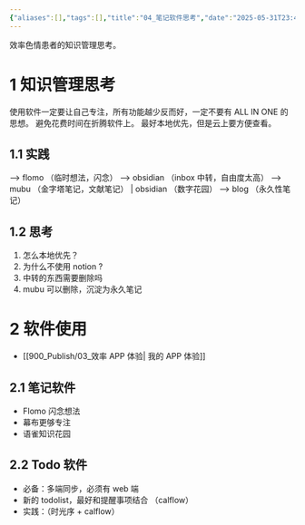 ```yaml
---
{"aliases":[],"tags":[],"title":"04_笔记软件思考","date":"2025-05-31T23:44:38Z","date_modify":"2025-06-06T14:20:52Z","dg-publish":true,"permalink":"/900_Publish/04_笔记软件思考/","dgPassFrontmatter":true,"created":"2025-05-31T23:44:38Z","updated":"2025-06-06T14:20:52Z"}
---
```


效率色情患者的知识管理思考。

# 1 知识管理思考

使用软件一定要让自己专注，所有功能越少反而好，一定不要有 ALL IN ONE 的思想。
避免花费时间在折腾软件上。
最好本地优先，但是云上要方便查看。

## 1.1 实践

--> flomo （临时想法，闪念）
--> obsidian （inbox 中转，自由度太高）
--> mubu （金字塔笔记，文献笔记） | obsidian （数字花园）
--> blog （永久性笔记）

## 1.2 思考

1. 怎么本地优先？
2. 为什么不使用 notion ?
3. 中转的东西需要删除吗
4. mubu 可以删除，沉淀为永久笔记

# 2 软件使用

-  [[900_Publish/03_效率 APP 体验\| 我的 APP 体验]]

## 2.1 笔记软件

- Flomo 闪念想法
- 幕布更够专注
- 语雀知识花园

## 2.2 Todo 软件

- 必备：多端同步，必须有 web 端
- 新的 todolist，最好和提醒事项结合 （calflow）
- 实践：（时光序 + calflow）
